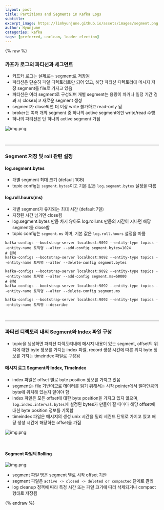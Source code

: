 ```yaml
---
layout: post
title: Partitions and Segments in Kafka Logs
subtitle:
excerpt_image: https://limhyunjune.github.io/assets/images/segment.png
author: Hyunjune
categories: kafka
tags: [preferred, unclean, leader election]
---
```

{% raw %}
### 카프카 로그의 파티션과 세그먼트
- 카프카 로그는 실제로는 segment로 저장됨
- 파티션은 단순히 파일 디렉토리로만 되어 있고, 해당 파티션 디렉토리에 메시지 저장 segment를 file로 가지고 있음
- 파티션은 여러 segment로 구성되며 개별 segment는 용량이 차거나 일정 기간 경과 시 close되고 새로운 segment 생성
- segment가 close되면 더 이상 write 불가하고 read-only 됨
- broker는 여러 개의 segment 중 하나의 active segment에만 write/read 수행
- 하나의 파티션은 단 하나의 active segment 가짐

![img.png](https://limhyunjune.github.io/assets/images/segment.png)


<br>
<hr>

### Segment 저장 및 roll 관련 설정
#### log.segment.bytes
- 개별 segment 최대 크기 (default 1GB)
- topic config는 `segment.bytes`이고 기본 값은 `log.segment.bytes` 설정을 따름

#### log.roll.hours(ms)
- 개별 segment가 유지되는 최대 시간 (default 7일)
- 지정된 시간 넘기면 close됨
- log.segment.bytes 만큼 차지 않아도 log.roll.ms 만큼의 시간이 지나면 해당 segment를 close함
- topic config는 `segment.ms` 이며, 기본 값은 `log.roll.hours` 설정을 따름

```
kafka-configs --bootstrap-server localhost:9092 --entity-type topics --entity-name 토픽명 --alter --add-config segment.bytes=1024
# 원복
kafka-configs --bootstrap-server localhost:9092 --entity-type topics --entity-name 토픽명 --alter --delete-config segment.bytes

kafka-configs --bootstrap-server localhost:9092 --entity-type topics --entity-name 토픽명 --alter --add-config segment.ms=60000
# 원복
kafka-configs --bootstrap-server localhost:9092 --entity-type topics --entity-name 토픽명 --alter --delete-config segment.ms
```
```
kafka-configs --bootstrap-server localhost:9092 --entity-type topics --entity-name 토픽명 --describe
```

<br>
<hr>

### 파티션 디렉토리 내의 Segment와 Index 파일 구성
- topic을 생성하면 파티션 디렉토리내에 메시지 내용이 있는 segment, offset의 위치에 대한 byte 정보를 가지는 index 파일, record 생성 시간에 따른 위치 byte 정보를 가지는 timeindex 파일로 구성됨



#### 메시지 로그 Segment와 Index, TimeIndex
- index 파일은 offset 별로 byte position 정보를 가지고 있음
- segment는 file 기반이므로 데이터를 읽기 위해서는 시작 pointer에서 얼마만큼의 byte에 위치해 있는지 알아야 함
- index 파일은 모든 offset에 대한 byte position을 가지고 있지 않으며, `log.index.interval.bytes`에 설정된 bytes가 만들어 질 때마다 해당 offset에 대한 byte position 정보를 기록함
- timeindex 파일은 메시지의 생성 unix 시간을 밀리 세컨드 단위로 가지고 있고 해당 생성 시간에 해당하는 offset을 가짐

![img.png](https://limhyunjune.github.io/assets/images/index.png)

<br>

#### Segment 파일의 Rolling
![img.png](https://limhyunjune.github.io/assets/images/rolling.png)
- segment 파일 명은 segment 별로 시작 offset 기반
- segment 파일은 `active -> closed -> deleted or compacted` 단계로 관리
- log cleanup 정책에 따라 특정 시간 또는 파일 크기에 따라 삭제되거나 compact 형태로 저장됨


{% endraw %}



